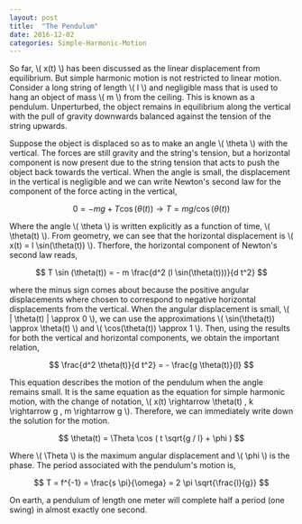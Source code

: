 ```yaml
---
layout: post
title:  "The Pendulum"
date: 2016-12-02
categories: Simple-Harmonic-Motion
---
```


So far, \\( x(t) \\) has been discussed as the linear displacement from equilibrium. But simple harmonic motion is not restricted to linear motion. Consider a long string of length \\( l \\) and negligible mass that is used to hang an object of mass \\( m \\) from the ceiling. This is known as a pendulum. Unperturbed, the object remains in equilibrium along the vertical with the pull of gravity downwards balanced against the tension of the string upwards.

Suppose the object is displaced so as to make an angle \\( \theta \\) with the vertical. The forces are still gravity and the string's tension, but a horizontal component is now present due to the string tension that acts to push the object back towards the vertical. When the angle is small, the displacement in the vertical is negligible and we can write Newton's second law for the component of the force acting in the vertical,

$$
  0 = - mg + T \cos(\theta (t)) \rightarrow T = mg / \cos(\theta(t))
$$

Where the angle \\( \theta \\) is written explicitly as a function of time, \\( \theta(t) \\). From geometry, we can see that the horizontal displacement is \\( x(t) = l \sin(\theta(t)) \\). Therfore, the horizontal component of Newton's second law reads,

$$
  T \sin (\theta(t)) = - m \frac{d^2 (l \sin(\theta(t)))}{d t^2}
$$

where the minus sign comes about because the positive angular displacements where chosen to correspond to negative horizontal displacements from the vertical. When the angular displacement is small, \\( \| \theta(t) \| \approx 0  \\), we can use the approximations \\( \sin(\theta(t)) \approx \theta(t) \\) and \\( \cos(\theta(t)) \approx 1 \\). Then, using the results for both the vertical and horizontal components, we obtain the important relation,

$$
  \frac{d^2 \theta(t)}{d t^2} = - \frac{g \theta(t)}{l}
$$

This equation describes the motion of the pendulum when the angle remains small. It is the same equation as the equation for simple harmonic motion, with the change of notation, \\( x(t) \rightarrow \theta(t) , k \rightarrow g , m \rightarrow g \\). Therefore, we can immediately write down the solution for the motion.

$$
  \theta(t) = \Theta \cos ( t \sqrt{g / l} + \phi )
$$

Where \\( \Theta \\) is the maximum angular displacement and \\( \phi \\) is the phase. The period associated with the pendulum's motion is,

$$
  T = f^{-1} = \frac{s \pi}{\omega} = 2 \pi \sqrt{\frac{l}{g}}
$$

On earth, a pendulum of length one meter will complete half a period (one swing) in almost exactly one second.
